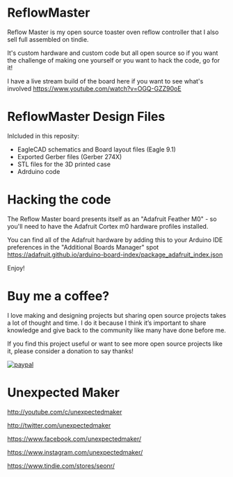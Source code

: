 # ReflowMaster

Reflow Master is my open source toaster oven reflow controller that I also sell full assembled on tindie.

It's custom hardware and custom code but all open source so if you want the challenge of making one yourself or you want to hack the code, go for it!

I have a live stream build of the board here if you want to see what's involved
https://www.youtube.com/watch?v=OGQ-GZZ90oE


# ReflowMaster Design Files

Inlcluded in this reposity:
- EagleCAD schematics and Board layout files (Eagle 9.1) 
- Exported Gerber files (Gerber 274X)
- STL files for the 3D printed case
- Adrduino code

# Hacking the code
The Reflow Master board presents itself as an "Adafruit Feather M0" - so you'll need to have the Adafruit Cortex m0 hardware profiles installed.

You can find all of the Adafruit hardware by adding this to your Arduino IDE preferences in the "Additional Boards Manager" spot
https://adafruit.github.io/arduino-board-index/package_adafruit_index.json
   
Enjoy!

# Buy me a coffee?
I love making and designing projects but sharing open source projects takes a lot of thought and time. I do it because I think it’s important to share knowledge and give back to the community like many have done before me.

If you find this project useful or want to see more open source projects like it, please consider a donation to say thanks!

[![paypal](https://www.buymeacoffee.com/assets/img/custom_images/orange_img.png)](https://www.buymeacoffee.com/YLVGbhJP0)

# Unexpected Maker
http://youtube.com/c/unexpectedmaker

http://twitter.com/unexpectedmaker

https://www.facebook.com/unexpectedmaker/

https://www.instagram.com/unexpectedmaker/

https://www.tindie.com/stores/seonr/
